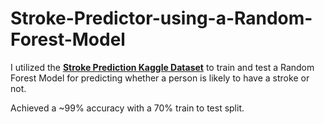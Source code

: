 # Stroke-Predictor-using-a-Random-Forest-Model
I utilized the [**Stroke Prediction Kaggle Dataset**](https://www.kaggle.com/datasets/fedesoriano/stroke-prediction-dataset/data) to train and test a Random Forest Model for predicting whether a person is likely to have a stroke or not.

Achieved a ~99% accuracy with a 70% train to test split.

